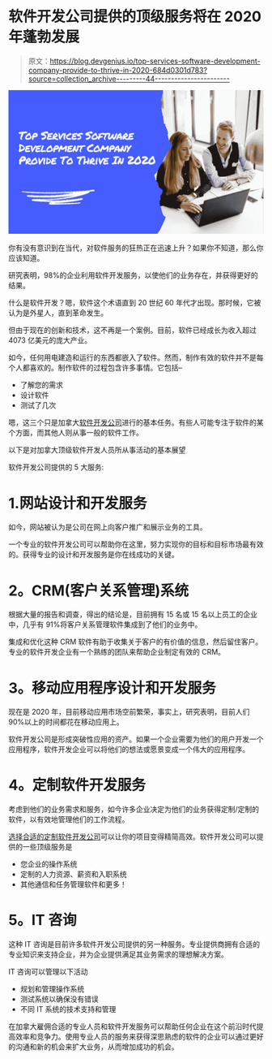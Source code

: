 # 软件开发公司提供的顶级服务将在 2020 年蓬勃发展

> 原文：<https://blog.devgenius.io/top-services-software-development-company-provide-to-thrive-in-2020-684d0301d783?source=collection_archive---------44----------------------->

![](img/05ff9591780c90069e05cd4b3b02a515.png)

你有没有意识到在当代，对软件服务的狂热正在迅速上升？如果你不知道，那么你应该知道。

研究表明，98%的企业利用软件开发服务，以使他们的业务存在，并获得更好的结果。

什么是软件开发？嗯，软件这个术语直到 20 世纪 60 年代才出现。那时候，它被认为是外星人，直到革命发生。

但由于现在的创新和技术，这不再是一个案例。目前，软件已经成长为收入超过 4073 亿美元的庞大产业。

如今，任何用电建造和运行的东西都嵌入了软件。然而，制作有效的软件并不是每个人都喜欢的。制作软件的过程包含许多事情。它包括–

*   了解您的需求
*   设计软件
*   测试了几次

嗯，这三个只是加拿大[软件开发公司](https://www.seasia.ca/)进行的基本任务。有些人可能专注于软件的某个方面，而其他人则从事一般的软件工作。

以下是对加拿大顶级软件开发人员所从事活动的基本展望

软件开发公司提供的 5 大服务:

# 1.网站设计和开发服务

如今，网站被认为是公司在网上向客户推广和展示业务的工具。

一个专业的软件开发公司可以帮助你在这里，努力实现你的目标和目标市场最有效的。获得专业的设计和开发服务是你在线成功的关键。

# **2。CRM(客户关系管理)系统**

根据大量的报告和调查，得出的结论是，目前拥有 15 名或 15 名以上员工的企业中，几乎有 91%将客户关系管理软件集成到了他们的业务中。

集成和优化这种 CRM 软件有助于收集关于客户的有价值的信息，然后留住客户。专业的软件开发企业有一个熟练的团队来帮助企业制定有效的 CRM。

# **3。移动应用程序设计和开发服务**

现在是 2020 年，目前移动应用市场空前繁荣，事实上，研究表明，目前人们 90%以上的时间都花在移动应用上。

软件开发公司是形成突破性应用的资产。如果一个企业需要为他们的用户开发一个应用程序，软件开发企业可以将他们的想法或愿景变成一个伟大的应用程序。

# **4。定制软件开发服务**

考虑到他们的业务需求和服务，如今许多企业决定为他们的业务获得定制/定制的软件，以有效地管理他们的工作流程。

[选择合适的定制软件开发公司](https://www.seasia.ca/blog/how-to-choose-the-right-custom-software-development-company/)可以让你的项目变得精简高效。软件开发公司可以提供的一些顶级服务是

*   您企业的操作系统
*   定制的人力资源、薪资和入职系统
*   其他通信和任务管理软件和更多！

# **5。IT 咨询**

这种 IT 咨询是目前许多软件开发公司提供的另一种服务。专业提供商拥有合适的专业知识来支持企业，并为企业提供满足其业务需求的理想解决方案。

IT 咨询可以管理以下活动

*   规划和管理操作系统
*   测试系统以确保没有错误
*   不同 IT 系统的技术支持和管理

在加拿大雇佣合适的专业人员和软件开发服务可以帮助任何企业在这个前沿时代提高效率和竞争力。使用专业人员的服务来获得深思熟虑的软件的企业可以通过更好的沟通和新的机会来扩大业务，从而增加成功的机会。